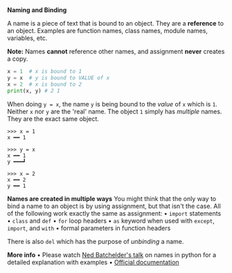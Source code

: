 **Naming and Binding**

A name is a piece of text that is bound to an object. They are a **reference** to an object. Examples are function names, class names, module names, variables, etc.

**Note:** Names **cannot** reference other names, and assignment **never** creates a copy.
```py
x = 1  # x is bound to 1
y = x  # y is bound to VALUE of x
x = 2  # x is bound to 2
print(x, y) # 2 1
```
When doing `y = x`, the name `y` is being bound to the *value* of `x` which is `1`. Neither `x` nor `y` are the 'real' name. The object `1` simply has *multiple* names. They are the exact same object.
```
>>> x = 1
x ━━ 1

>>> y = x
x ━━ 1
y ━━━┛

>>> x = 2
x ━━ 2
y ━━ 1
```
**Names are created in multiple ways**
You might think that the only way to bind a name to an object is by using assignment, but that isn't the case. All of the following work exactly the same as assignment:
• `import` statements
• `class` and `def`
• `for` loop headers
• `as` keyword when used with `except`, `import`, and `with`
• formal parameters in function headers

There is also `del` which has the purpose of *unbinding* a name.

**More info**
• Please watch [Ned Batchelder's talk](https://youtu.be/_AEJHKGk9ns) on names in python for a detailed explanation with examples
• [Official documentation](https://docs.python.org/3/reference/executionmodel.html#naming-and-binding)

